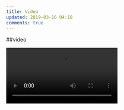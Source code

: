 ```yaml
---
title: Video
updated: 2019-03-16 04:18
comments: true
---
```

##video 

![First Journey](/assets/Instagram.MP4)
